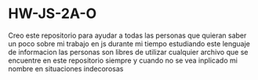 # HW-JS-2A-O
Creo este repositorio para ayudar a todas las personas que quieran saber un poco sobre mi trabajo en js durante mi tiempo estudiando este lenguaje de informacion
las personas son libres de utilizar cualquier archivo que se encuentre en este repositorio siempre y cuando no se vea inplicado mi nombre en situaciones indecorosas
